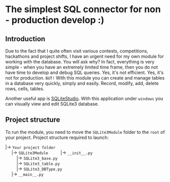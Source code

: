 # The simplest SQL connector for non - production develop :)

## Introduction

Due to the fact that I quite often visit various contests, competitions, hackathons and project shifts, I have an urgent need for my own module for working with the database. You will ask why? In fact, everything is very simple - when you have an extremely limited time frame, then you do not have time to develop and debug SQL queries. Yes, it's not efficient. Yes, it's not for production. `BUT!` With this module you can create and manage tables in a database very quickly, simply and easily. Record, modify, add, delete rows, cells, tables.

Another useful app is [SQLiteStudio](https://sqlitestudio.pl). With this application under `windows` you can visually view and edit SQLite3 database.


## Project structure

To run the module, you need to move the `SQLite3Module` folder to the `root` of your project. Project structure required to launch:

|-> `Your project folder`  
&nbsp;&nbsp;&nbsp;&nbsp; |-> `SQLite3Module` 
&nbsp;&nbsp;&nbsp;&nbsp;&nbsp;&nbsp;&nbsp;&nbsp; |-> `__init__.py`  
&nbsp;&nbsp;&nbsp;&nbsp;&nbsp;&nbsp;&nbsp;&nbsp; |-> `SQLite3_base.py`  
&nbsp;&nbsp;&nbsp;&nbsp;&nbsp;&nbsp;&nbsp;&nbsp; |-> `SQLite3_table.py`  
&nbsp;&nbsp;&nbsp;&nbsp;&nbsp;&nbsp;&nbsp;&nbsp; |-> `SQLite3_DBType.py`  
&nbsp;&nbsp;&nbsp;&nbsp; |-> `__main__.py`  